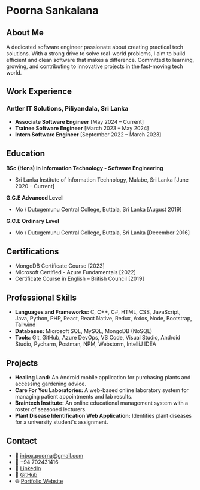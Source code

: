 # Poorna Sankalana

## About Me

A dedicated software engineer passionate about creating practical tech solutions. With a strong drive to solve real-world problems, I aim to build efficient and clean software that makes a difference. Committed to learning, growing, and contributing to innovative projects in the fast-moving tech world.

## Work Experience

### Antler IT Solutions, Piliyandala, Sri Lanka

- **Associate Software Engineer** [May 2024 – Current]
- **Trainee Software Engineer** [March 2023 – May 2024]
- **Intern Software Engineer** [September 2022 – March 2023]

## Education

**BSc (Hons) in Information Technology - Software Engineering**

- Sri Lanka Institute of Information Technology, Malabe, Sri Lanka [June 2020 – Current]

**G.C.E Advanced Level**

- Mo / Dutugemunu Central College, Buttala, Sri Lanka [August 2019]

**G.C.E Ordinary Level**

- Mo / Dutugemunu Central College, Buttala, Sri Lanka [December 2016]

## Certifications

- MongoDB Certificate Course [2023]
- Microsoft Certified - Azure Fundamentals [2022]
- Certificate Course in English – British Council [2019]

## Professional Skills

- **Languages and Frameworks:** C, C++, C#, HTML, CSS, JavaScript, Java, Python, PHP, React, React Native, Redux, Axios, Node, Bootstrap, Tailwind
- **Databases:** Microsoft SQL, MySQL, MongoDB (NoSQL)
- **Tools:** Git, GitHub, Azure DevOps, VS Code, Visual Studio, Android Studio, Pycharm, Postman, NPM, Webstorm, IntelliJ IDEA

## Projects

- **Healing Land:** An Android mobile application for purchasing plants and accessing gardening advice.
- **Care For You Laboratories:** A web-based online laboratory system for managing patient appointments and lab results.
- **Braintech Institute:** An online educational management system with a roster of seasoned lecturers.
- **Plant Disease Identification Web Application:** Identifies plant diseases for a university student's assignment.

## Contact

- 📧 [inbox.poorna@gmail.com](mailto:inbox.poorna@gmail.com)
- 📱 +94 702431416
- 🔗 [LinkedIn](https://www.linkedin.com/in/poorna-sankalana-67213620b)
- 🔗 [GitHub](https://github.com/PoornaSankalana)
- 🌐 [Portfolio Website](https://poornasankalana.github.io/My-Portfolio/)
